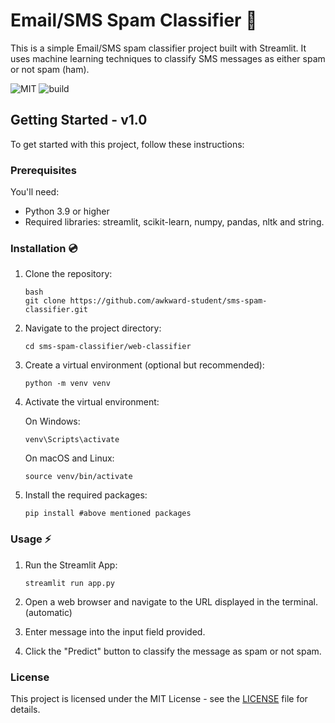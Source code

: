 # Email/SMS Spam Classifier 🚀

This is a simple Email/SMS spam classifier project built with Streamlit. It uses machine learning techniques to classify SMS messages as either spam or not spam (ham).

![MIT](https://img.shields.io/badge/MIT%20-License-blue) ![build](https://img.shields.io/badge/build-v1.0.0-green)

## Getting Started - v1.0

To get started with this project, follow these instructions:

### Prerequisites

You'll need:

- Python 3.9 or higher
- Required libraries: streamlit, scikit-learn, numpy, pandas, nltk and string.

### Installation 💿

1. Clone the repository:
   ```
   bash
   git clone https://github.com/awkward-student/sms-spam-classifier.git
   ```
2. Navigate to the project directory:
   ```
   cd sms-spam-classifier/web-classifier
   ```
3. Create a virtual environment (optional but recommended):

   ```
   python -m venv venv
   ```

4. Activate the virtual environment:

   On Windows:

   ```
   venv\Scripts\activate
   ```

   On macOS and Linux:

   ```
   source venv/bin/activate
   ```

5. Install the required packages:
   ```
   pip install #above mentioned packages
   ```

### Usage ⚡

1. Run the Streamlit App:

   ```
   streamlit run app.py
   ```

2. Open a web browser and navigate to the URL displayed in the terminal. (automatic)

3. Enter message into the input field provided.

4. Click the "Predict" button to classify the message as spam or not spam.

### License

This project is licensed under the MIT License - see the [LICENSE](/LICENSE.txt) file for details.

